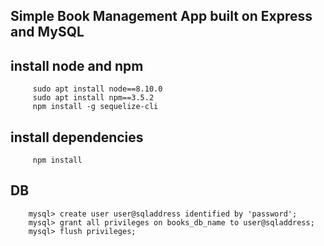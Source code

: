 
## Simple Book Management App built on Express and MySQL




## install node and npm

         sudo apt install node==8.10.0
         sudo apt install npm==3.5.2
         npm install -g sequelize-cli


## install dependencies

         npm install





## DB

        mysql> create user user@sqladdress identified by 'password';
        mysql> grant all privileges on books_db_name to user@sqladdress;
        mysql> flush privileges;
